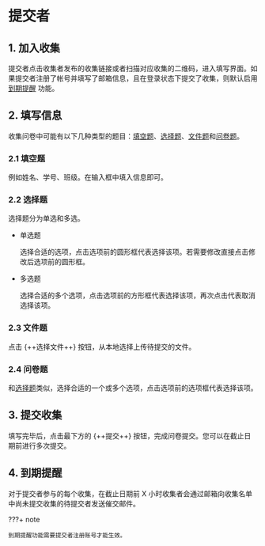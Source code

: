# 提交者

## 1. 加入收集

提交者点击收集者发布的收集链接或者扫描对应收集的二维码，进入填写界面。如果提交者注册了帐号并填写了邮箱信息，且在登录状态下提交了收集，则默认启用 [到期提醒](#4) 功能。

## 2. 填写信息

收集问卷中可能有以下几种类型的题目：[填空题](#21)、[选择题](#22)、[文件题](#23)和[问卷题](#24)。

### 2.1 填空题

例如姓名、学号、班级。在输入框中填入信息即可。

### 2.2 选择题

选择题分为单选和多选。

- 单选题

  选择合适的选项，点击选项前的圆形框代表选择该项。若需要修改直接点击修改后选项前的圆形框。

- 多选题

  选择合适的多个选项，点击选项前的方形框代表选择该项，再次点击代表取消选择该项。

### 2.3 文件题

点击 {++选择文件++} 按钮，从本地选择上传待提交的文件。

### 2.4 问卷题

和[选择题](#22)类似，选择合适的一个或多个选项，点击选项前的选项框代表选择该项。

## 3. 提交收集

填写完毕后，点击最下方的 {++提交++} 按钮，完成问卷提交。您可以在截止日期前进行多次提交。

## 4. 到期提醒

对于提交者参与的每个收集，在截止日期前 X 小时收集者会通过邮箱向收集名单中尚未提交收集的待提交者发送催交邮件。

???+ note

    到期提醒功能需要提交者注册账号才能生效。
